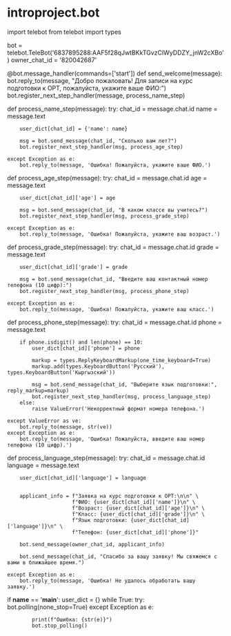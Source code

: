 # introproject.bot
import telebot
from telebot import types

bot = telebot.TeleBot('6837895288:AAF5f28qJwtBKkTGvzCIWyDDZY_jnW2cXBo')
owner_chat_id = '820042687'

@bot.message_handler(commands=['start'])
def send_welcome(message):
    bot.reply_to(message, "Добро пожаловать! Для записи на курс подготовки к ОРТ, пожалуйста, укажите ваше ФИО:")
    bot.register_next_step_handler(message, process_name_step)

def process_name_step(message):
    try:
        chat_id = message.chat.id
        name = message.text

        user_dict[chat_id] = {'name': name}

        msg = bot.send_message(chat_id, "Сколько вам лет?")
        bot.register_next_step_handler(msg, process_age_step)

    except Exception as e:
        bot.reply_to(message, 'Ошибка! Пожалуйста, укажите ваше ФИО.')

def process_age_step(message):
    try:
        chat_id = message.chat.id
        age = message.text

        user_dict[chat_id]['age'] = age

        msg = bot.send_message(chat_id, "В каком классе вы учитесь?")
        bot.register_next_step_handler(msg, process_grade_step)

    except Exception as e:
        bot.reply_to(message, 'Ошибка! Пожалуйста, укажите ваш возраст.')

def process_grade_step(message):
    try:
        chat_id = message.chat.id
        grade = message.text

        user_dict[chat_id]['grade'] = grade

        msg = bot.send_message(chat_id, "Введите ваш контактный номер телефона (10 цифр):")
        bot.register_next_step_handler(msg, process_phone_step)

    except Exception as e:
        bot.reply_to(message, 'Ошибка! Пожалуйста, укажите ваш класс.')

def process_phone_step(message):
    try:
        chat_id = message.chat.id
        phone = message.text


        if phone.isdigit() and len(phone) == 10:
            user_dict[chat_id]['phone'] = phone

            markup = types.ReplyKeyboardMarkup(one_time_keyboard=True)
            markup.add(types.KeyboardButton('Русский'), types.KeyboardButton('Кыргызский'))

            msg = bot.send_message(chat_id, "Выберите язык подготовки:", reply_markup=markup)
            bot.register_next_step_handler(msg, process_language_step)
        else:
            raise ValueError('Некорректный формат номера телефона.')

    except ValueError as ve:
        bot.reply_to(message, str(ve))
    except Exception as e:
        bot.reply_to(message, 'Ошибка! Пожалуйста, введите ваш номер телефона (10 цифр).')

def process_language_step(message):
    try:
        chat_id = message.chat.id
        language = message.text

        user_dict[chat_id]['language'] = language


        applicant_info = f"Заявка на курс подготовки к ОРТ:\n\n" \
                         f"ФИО: {user_dict[chat_id]['name']}\n" \
                         f"Возраст: {user_dict[chat_id]['age']}\n" \
                         f"Класс: {user_dict[chat_id]['grade']}\n" \
                         f"Язык подготовки: {user_dict[chat_id]['language']}\n" \
                         f"Телефон: {user_dict[chat_id]['phone']}"

        bot.send_message(owner_chat_id, applicant_info)

        bot.send_message(chat_id, "Спасибо за вашу заявку! Мы свяжемся с вами в ближайшее время.")

    except Exception as e:
        bot.reply_to(message, 'Ошибка! Не удалось обработать вашу заявку.')

if __name__ == '__main__':
    user_dict = {}
    while True:
        try:
            bot.polling(none_stop=True)
        except Exception as e:

            print(f"Ошибка: {str(e)}")
            bot.stop_polling()
